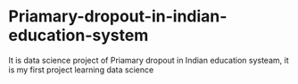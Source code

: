 # Priamary-dropout-in-indian-education-system
It is data science project of Priamary dropout in Indian education systeam, it is my first project learning data science
